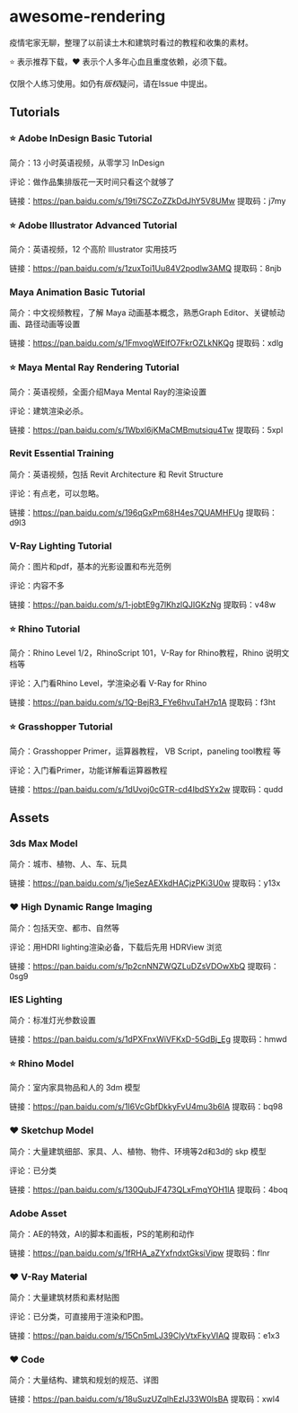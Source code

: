 # awesome-rendering

疫情宅家无聊，整理了以前读土木和建筑时看过的教程和收集的素材。

:star: 表示推荐下载，:heart: 表示个人多年心血且重度依赖，必须下载。

仅限个人练习使用。如仍有*版权*疑问，请在Issue 中提出。

## Tutorials

### :star: Adobe InDesign Basic Tutorial

简介：13 小时英语视频，从零学习 InDesign

评论：做作品集排版花一天时间只看这个就够了

链接：<https://pan.baidu.com/s/19ti7SCZoZZkDdJhY5V8UMw>
提取码：j7my

### :star: Adobe Illustrator Advanced Tutorial

简介：英语视频，12 个高阶 Illustrator 实用技巧

链接：<https://pan.baidu.com/s/1zuxToi1Uu84V2podlw3AMQ>
提取码：8njb

### Maya Animation Basic Tutorial

简介：中文视频教程，了解 Maya 动画基本概念，熟悉Graph Editor、关键帧动画、路径动画等设置

链接：<https://pan.baidu.com/s/1FmvogWElfO7FkrOZLkNKQg>
提取码：xdlg

### :star: Maya Mental Ray Rendering Tutorial

简介：英语视频，全面介绍Maya Mental Ray的渲染设置

评论：建筑渲染必杀。

链接：<https://pan.baidu.com/s/1Wbxl6jKMaCMBmutsiqu4Tw>
提取码：5xpl

### Revit Essential Training

简介：英语视频，包括 Revit Architecture 和 Revit Structure

评论：有点老，可以忽略。

链接：<https://pan.baidu.com/s/196qGxPm68H4es7QUAMHFUg>
提取码：d9l3

### V-Ray Lighting Tutorial

简介：图片和pdf，基本的光影设置和布光范例

评论：内容不多

链接：<https://pan.baidu.com/s/1-jobtE9g7lKhzlQJIGKzNg>
提取码：v48w

### :star: Rhino Tutorial

简介：Rhino Level 1/2，RhinoScript 101，V-Ray for Rhino教程，Rhino 说明文档等

评论：入门看Rhino Level，学渲染必看 V-Ray for Rhino

链接：<https://pan.baidu.com/s/1Q-BejR3_FYe6hvuTaH7p1A>
提取码：f3ht

### :star: Grasshopper Tutorial

简介：Grasshopper Primer，运算器教程， VB Script，paneling tool教程 等

评论：入门看Primer，功能详解看运算器教程

链接：<https://pan.baidu.com/s/1dUvoj0cGTR-cd4IbdSYx2w>
提取码：qudd

## Assets

### 3ds Max Model

简介：城市、植物、人、车、玩具

链接：<https://pan.baidu.com/s/1jeSezAEXkdHACjzPKi3U0w>
提取码：y13x

### :heart: High Dynamic Range Imaging

简介：包括天空、都市、自然等

评论：用HDRI lighting渲染必备，下载后先用 HDRView 浏览

链接：<https://pan.baidu.com/s/1p2cnNNZWQZLuDZsVDOwXbQ>
提取码：0sg9

### IES Lighting

简介：标准灯光参数设置

链接：<https://pan.baidu.com/s/1dPXFnxWiVFKxD-5GdBj_Eg>
提取码：hmwd

### :star: Rhino Model

简介：室内家具物品和人的 3dm 模型

链接：<https://pan.baidu.com/s/1I6VcGbfDkkyFvU4mu3b6lA>
提取码：bq98

### :heart: Sketchup Model

简介：大量建筑细部、家具、人、植物、物件、环境等2d和3d的 skp 模型

评论：已分类

链接：<https://pan.baidu.com/s/130QubJF473QLxFmqYOH1lA>
提取码：4boq

### Adobe Asset

简介：AE的特效，AI的脚本和画板，PS的笔刷和动作

链接：<https://pan.baidu.com/s/1fRHA_aZYxfndxtGksiVipw>
提取码：flnr

### :heart: V-Ray Material

简介：大量建筑材质和素材贴图

评论：已分类，可直接用于渲染和P图。

链接：<https://pan.baidu.com/s/15Cn5mLJ39ClyVtxFkyVIAQ>
提取码：e1x3

### :heart: Code

简介：大量结构、建筑和规划的规范、详图

链接：<https://pan.baidu.com/s/18uSuzUZqlhEzIJ33W0IsBA>
提取码：xwl4
